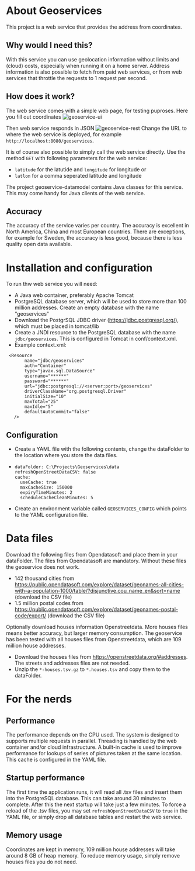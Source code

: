 # About Geoservices
This project is a web service that provides the address from coordinates.

## Why would I need this?
With this service you can use geolocation information without limits and (cloud) costs, especially when running it on a home server.
Address information is also possible to fetch from paid web services, or from web services that throttle the requests to 1 request per second. 

## How does it work?
The web service comes with a simple web page, for testing puproses. Here you fill out coordinates
![geoservice-ui](https://github.com/jeltechnologies/geoservices/assets/153366704/d64a41e8-b9ae-4841-bfa3-060d8a43c5c6)

Then web service responds in JSON
![geoservice-rest](https://github.com/jeltechnologies/geoservices/assets/153366704/3ae5b373-c117-4831-9b8b-911c72258397)
Change the URL to where the web service is deployed, for example `http://localhost:8080/geoservices`.

It is of course also possible to simply call the web service directly. Use the method `GET` with following parameters for the web service: 
- `latitude` for the latutide and `longitude` for longitude or
- `latlon` for a comma seperated latitude and longitude

The project geoservice-datamodel contains Java classes for this service. This may come handy for Java clients of the web service.  

## Accuracy
The accuracy of the service varies per country. The accuracy is excellent in North America, China and  most European countries. There are exceptions, for example for Sweden, the accuracy is less good, because there is less quality open data available.

# Installation and configuration
To run thw web service you will need:
- A Java web container, preferably Apache Tomcat
- PostgreSQL database server, which will be used to store more than 100 million addresses. Create an empty database with the name "geoservices"
- Download the PostgrSQL JDBC driver (https://jdbc.postgresql.org/), which must be placed in tomcat/lib
- Create a JNDI resource to the PostgreSQL database with the name `jdbc/geoservices`. This is configured in Tomcat in conf/context.xml. 
- Example context.xml:
 ```
  <Resource 
		name="jdbc/geoservices" 
		auth="Container"
		type="javax.sql.DataSource" 
		username="******"
		password="******" 
		url="jdbc:postgresql://<server:port>/geoservices"
		driverClassName="org.postgresql.Driver"
		initialSize="10" 
		maxTotal="25"
		maxIdle="5"
		defaultAutoCommit="false"
	/>
  ```

## Configuration
- Create a YAML file with the following contents, change the dataFolder to the location where you store the data files.
- ```
  dataFolder: C:\Projects\Geoservices\data
  refreshOpenStreetDataCSV: false
  cache:
    useCache: true
    maxCacheSize: 150000
    expiryTimeMinutes: 2
    scheduleCacheCleanMinutes: 5
  ```
- Create an environment variable called `GEOSERVICES_CONFIG` which points to the YAML configuration file.

# Data files
Download the following files from Opendatasoft and place them in your dataFolder. The files from Opendatasoft are mandatory. Without these files the geoservice does not work.
- 142 thousand cities from https://public.opendatasoft.com/explore/dataset/geonames-all-cities-with-a-population-1000/table/?disjunctive.cou_name_en&sort=name (download the CSV file)
- 1.5 million postal codes from https://public.opendatasoft.com/explore/dataset/geonames-postal-code/export/ (download the CSV file)

Optionally download houses information Openstreetdata. More houses files means better accuracy, but larger memory consumption. The geoservice has been tested with all houses files from Openstreetdata, which are 109 million house addresses.
- Download the houses files from https://openstreetdata.org/#addresses. The streets and addresses files are not needed.
- Unzip the `*-houses.tsv.gz` to `*.houses.tsv` and copy them to the dataFolder.

# For the nerds

## Performance
The performance depends on the CPU used. The system is designed to supports multiple requests in parallel. Threading is handled by the web container and/or cloud infrastructure. A built-in cache is used to improve performance for lookups of series of pictures taken at the same location. This cache is configured in the YAML file.

## Startup performance
The first time the application runs, it will read all .tsv files and insert them into the PostgreSQL database. This can take around 30 minutes to complete. 
After this the next startup will take just a few minutes. To force a reload of the .tsv files, you may set `refreshOpenStreetDataCSV` to `true` in the YAML file, or simply drop all database tables and restart the web service.

## Memory usage
Coordinates are kept in memory, 109 million house addresses will take around 8 GB of heap memory. To reduce memory usage, simply remove houses files you do not need. 







  



